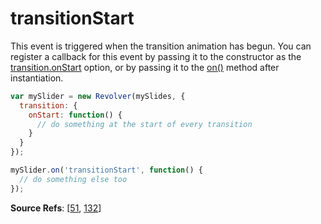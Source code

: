 # transitionStart

This event is triggered when the transition animation has begun. You can register a callback for this event by passing it to the constructor as the [transition.onStart](docs/revolver.options.transition.onstart.md) option, or by passing it to the [on()](docs/revolver.methods.on.md) method after instantiation.

```javascript
var mySlider = new Revolver(mySlides, {
  transition: {
    onStart: function() {
      // do something at the start of every transition
    }
  }
});

mySlider.on('transitionStart', function() {
  // do something else too
});
```

**Source Refs**: [[51](coffee/revolver.coffee#L51), [132](coffee/revolver.coffee#L132)]
